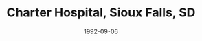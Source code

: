 ---
title: "Charter Hospital, Sioux Falls, SD"
project_id: 
date: 1992-09-06
conference_id: ""
presenters:
   - peter_bandettini
summary: "Charter Hospital, Sioux Falls, SD"
file: /assets/presentations/
filename: 
layout: presentation
---